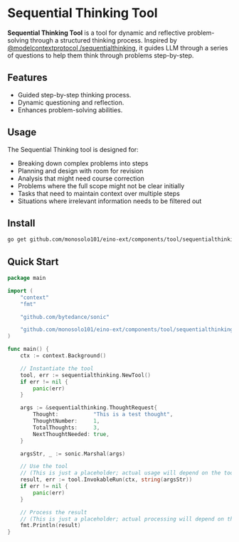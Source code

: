 # Sequential Thinking Tool

**Sequential Thinking Tool** is a tool for dynamic and reflective problem-solving through a structured thinking process.
Inspired by [@modelcontextprotocol
/sequentialthinking](https://github.com/modelcontextprotocol/servers/tree/HEAD/src/sequentialthinking), it guides LLM
through a series of questions to help them think through problems step-by-step.

## Features

- Guided step-by-step thinking process.
- Dynamic questioning and reflection.
- Enhances problem-solving abilities.

## Usage

The Sequential Thinking tool is designed for:

- Breaking down complex problems into steps
- Planning and design with room for revision
- Analysis that might need course correction
- Problems where the full scope might not be clear initially
- Tasks that need to maintain context over multiple steps
- Situations where irrelevant information needs to be filtered out

## Install

```bash
go get github.com/monosolo101/eino-ext/components/tool/sequentialthinking@latest
```

## Quick Start

```go
package main

import (
	"context"
	"fmt"

	"github.com/bytedance/sonic"

	"github.com/monosolo101/eino-ext/components/tool/sequentialthinking"
)

func main() {
	ctx := context.Background()

	// Instantiate the tool
	tool, err := sequentialthinking.NewTool()
	if err != nil {
		panic(err)
	}

	args := &sequentialthinking.ThoughtRequest{
		Thought:           "This is a test thought",
		ThoughtNumber:     1,
		TotalThoughts:     3,
		NextThoughtNeeded: true,
	}

	argsStr, _ := sonic.Marshal(args)

	// Use the tool
	// (This is just a placeholder; actual usage will depend on the tool's functionality)
	result, err := tool.InvokableRun(ctx, string(argsStr))
	if err != nil {
		panic(err)
	}

	// Process the result
	// (This is just a placeholder; actual processing will depend on the tool's output)
	fmt.Println(result)
}

```
